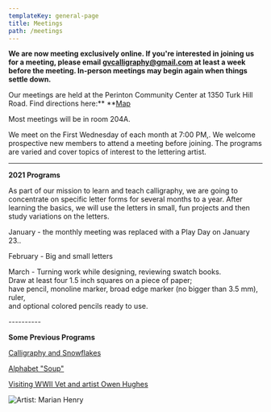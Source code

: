 ```yaml
---
templateKey: general-page
title: Meetings
path: /meetings
---
```

**We are now meeting exclusively online. If you're interested in joining us for a meeting, please email gvcalligraphy@gmail.com at least a week before the meeting. In-person meetings may begin again when things settle down.**

Our meetings are held at the Perinton Community Center at 1350 Turk Hill Road. Find directions here:\*\* \*\*[Map](https://www.google.com/maps/place/Perinton+Community+Center/@43.0829469,-77.4327027,17z/data=!3m1!4b1!4m5!3m4!1s0x89d133246f759619:0xe273455bc24c0530!8m2!3d43.082943!4d-77.430514)

Most meetings will be in room 204A.

We meet on the First Wednesday of each month at 7:00 PM,. We welcome prospective new members to attend a meeting before joining. The programs are varied and cover topics of interest to the lettering artist.

- - -

**2021 Programs**

As part of our mission to learn and teach calligraphy, we are going to concentrate on specific letter forms for several months to a year. After learning the basics, we will use the letters in small, fun projects and then study variations on the letters.

January - the monthly meeting was replaced with a Play Day on January 23..

February - Big and small letters

March - Turning work while designing, reviewing swatch books.\
  Draw at least four 1.5 inch squares on a piece of paper; \
   have pencil, monoline marker, broad edge marker (no bigger than 3.5 mm), ruler, \
     and optional colored pencils ready to use.

\----------

**Some Previous Programs**

[Calligraphy and Snowflakes](../february-meeting) 

[Alphabet "Soup"](../march-meeting)

[Visiting WWII Vet and artist Owen Hughes](../april-meeting)  

![Artist: Marian Henry](/img/marianh_resistentialism.jpg)
